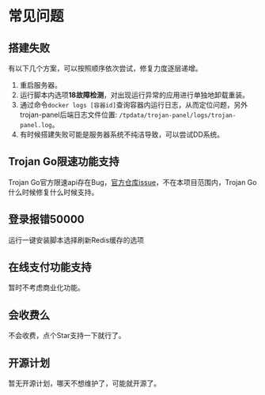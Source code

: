 # 常见问题

## 搭建失败

有以下几个方案，可以按照顺序依次尝试，修复力度逐层递增。

1. 重启服务器。
2. 运行脚本内选项**18故障检测**，对出现运行异常的应用进行单独地卸载重装。
3. 通过命令`docker logs [容器id]`查询容器内运行日志，从而定位问题，另外trojan-panel后端日志文件位置: `/tpdata/trojan-panel/logs/trojan-panel.log`。
4. 有时候搭建失败可能是服务器系统不纯洁导致，可以尝试DD系统。

## Trojan Go限速功能支持

Trojan Go官方限速api存在Bug，[官方仓库issue](https://github.com/p4gefau1t/trojan-go/issues/216)，不在本项目范围内，Trojan Go什么时候修复什么时候支持。

## 登录报错50000

运行一键安装脚本选择刷新Redis缓存的选项

## 在线支付功能支持

暂时不考虑商业化功能。

## 会收费么

不会收费，点个Star支持一下就行了。

## 开源计划

暂无开源计划，哪天不想维护了，可能就开源了。
